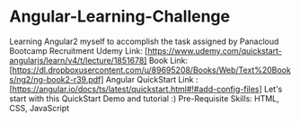 # Angular-Learning-Challenge
Learning Angular2 myself to accomplish the task assigned by Panacloud Bootcamp Recruitment
 Udemy Link: [https://www.udemy.com/quickstart-angularjs/learn/v4/t/lecture/1851678]
 Book Link: [https://dl.dropboxusercontent.com/u/89695208/Books/Web/Text%20Books/ng2/ng-book2-r39.pdf]
 Angular QuickStart Link : [https://angular.io/docs/ts/latest/quickstart.html#!#add-config-files]
Let's start with this QuickStart Demo and tutorial :)
 Pre-Requisite Skills: HTML, CSS, JavaScript
